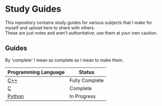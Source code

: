 # Study Guides

This repository contains study guides for various subjects that I make for myself and upload here to share with others. <br />
These are just notes and aren't authoritative; use them at your own caution.

## Guides
By 'complete' I mean as complete as I mean to make them.

| Programming Language | Status | 
| -------------------- | ------ |
| [C++](https://github.com/EthanC2/Notes-and-Writeups/tree/main/C%2B%2B) | Fully Complete |
| [C](https://github.com/EthanC2/Notes-and-Writeups/tree/main/C) | Complete |
| [Python](https://github.com/EthanC2/Notes-and-Writeups/tree/main/Python) | In Progress |
